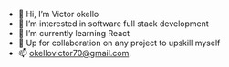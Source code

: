 - 👋 Hi, I’m Victor okello
- 👀 I’m interested in software full stack development
- 🌱 I’m currently learning React
- 💞️ Up for collaboration on any project to upskill myself
- 📫 okellovictor70@gmail.com.

<!---
vict-okello/vict-okello is a ✨ special ✨ repository because its `README.md` (this file) appears on your GitHub profile.
You can click the Preview link to take a look at your changes.
--->
